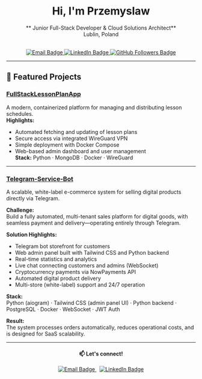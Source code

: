 <div align="center">

# Hi, I'm Przemyslaw

** Junior Full-Stack Developer & Cloud Solutions Architect**  
Lublin, Poland

<br>

<a href="mailto:your.email@example.com">
  <img src="https://img.shields.io/badge/Email-Contact-informational?style=for-the-badge&logo=gmail&logoColor=white&color=ea4335" alt="Email Badge"/>
</a>
<a href="https://www.linkedin.com/in/praczynsky/">
  <img src="https://img.shields.io/badge/LinkedIn-Connect-blue?style=for-the-badge&logo=linkedin&logoColor=white" alt="LinkedIn Badge"/>
</a>
<a href="https://github.com/Klegus">
  <img src="https://img.shields.io/github/followers/Klegus?label=Follow&style=for-the-badge" alt="GitHub Followers Badge"/>
</a>

</div>

---

## 🚀 Featured Projects

### [FullStackLessonPlanApp](https://github.com/Klegus/FullStackLessonPlanApp)
A modern, containerized platform for managing and distributing lesson schedules.  
**Highlights:**  
- Automated fetching and updating of lesson plans  
- Secure access via integrated WireGuard VPN  
- Simple deployment with Docker Compose  
- Web-based admin dashboard and user management  
**Stack:** Python · MongoDB · Docker · WireGuard

---

### [Telegram-Service-Bot](https://github.com/Klegus/Telegram-Service-Bot)
A scalable, white-label e-commerce system for selling digital products directly via Telegram.

**Challenge:**  
Build a fully automated, multi-tenant sales platform for digital goods, with seamless payment and delivery—operating entirely through Telegram.

**Solution Highlights:**  
- Telegram bot storefront for customers  
- Web admin panel built with Tailwind CSS and Python backend  
- Real-time statistics and analytics  
- Live chat connecting customers and admins (WebSocket)  
- Cryptocurrency payments via NowPayments API  
- Automated digital product delivery  
- Multi-store (white-label) support and 24/7 operation

**Stack:**  
Python (aiogram) · Tailwind CSS (admin panel UI) · Python backend · PostgreSQL · Docker · WebSocket · JWT Auth

**Result:**  
The system processes orders automatically, reduces operational costs, and is designed for SaaS scalability.

---

<div align="center">

#### 📫 Let's connect!
<a href="mailto:your.email@example.com">
  <img src="https://img.shields.io/badge/Email-Contact-informational?style=for-the-badge&logo=gmail&logoColor=white&color=ea4335" alt="Email Badge"/>
</a>
&nbsp;
<a href="https://www.linkedin.com/in/praczynsky/">
  <img src="https://img.shields.io/badge/LinkedIn-Connect-blue?style=for-the-badge&logo=linkedin&logoColor=white" alt="LinkedIn Badge"/>
</a>

</div>
